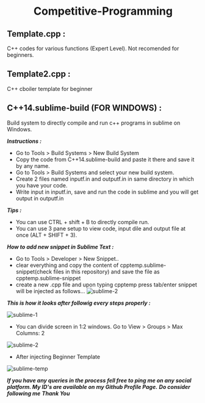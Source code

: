 <h1 align="center"><b>Competitive-Programming</b></h1>

## Template.cpp :
C++ codes for various functions (Expert Level). Not recomended for beginners.

## Template2.cpp :
C++ cboiler template for beginner

## C++14.sublime-build (FOR WINDOWS) : 

Build system to directly compile and run c++ programs in sublime on Windows.

***Instructions :***
* Go to Tools > Build Systems > New Build System
* Copy the code from C++14.sublime-build and paste it there and save it by any name.
* Go to Tools > Build Systems and select your new build system.
* Create 2 files named inputf.in and outputf.in in same directory in which you have your code.
* Write input in inputf.in, save and run the code in sublime and you will get output in outputf.in

***Tips :***
* You can use CTRL + shift + B to directly compile run.
* You can use 3 pane setup to view code, input dile and output file at once (ALT + SHIFT + 3).

***How to add new snippet in Sublime Text :***
* Go to Tools > Developer > New Snippet..
* clear everything and copy the content of cpptemp.sublime-snippet(check files in this repository) and save the file as cpptemp.sublime-snippet
* create a new .cpp file and upon typing cpptemp press tab/enter snippet will be injected as follows...
![sublime-2](https://user-images.githubusercontent.com/86816711/151647450-5fc78921-8378-44ab-887e-885e5c0361fb.png)


***This is how it looks after followig every steps properly :***

![sublime-1](https://user-images.githubusercontent.com/86816711/151647378-82305e32-805c-4bc5-a6fd-764e2a204bed.png)

* You can divide screen in 1:2 windows. Go to View > Groups > Max Columns: 2

![sublime-2](https://user-images.githubusercontent.com/86816711/151647450-5fc78921-8378-44ab-887e-885e5c0361fb.png)

* After injecting Beginner Template

![sublime-temp](https://user-images.githubusercontent.com/86816711/151647467-a3fb8c6b-081d-4b01-a8f6-97a22cb5bf22.png)

***If you have any queries in the process fell free to ping me on any social platform. My ID's are available on my Github Profile Page.***
***Do consider following me***
***Thank You***

